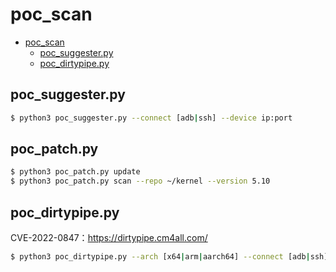 # poc_scan

- [poc_scan](#poc_scan)
  - [poc_suggester.py](#poc_suggesterpy)
  - [poc_dirtypipe.py](#poc_dirtypipepy)

## poc_suggester.py

```sh
$ python3 poc_suggester.py --connect [adb|ssh] --device ip:port
```

## poc_patch.py

```sh
$ python3 poc_patch.py update
$ python3 poc_patch.py scan --repo ~/kernel --version 5.10
```

## poc_dirtypipe.py

CVE-2022-0847：https://dirtypipe.cm4all.com/

```sh
$ python3 poc_dirtypipe.py --arch [x64|arm|aarch64] --connect [adb|ssh] --device ip:port
```
